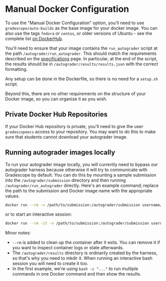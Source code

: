 # Manual Docker Configuration

To use the "Manual Docker Configuration" option, you'll need to use
`gradescope/auto-builds` as the base image for your docker image.
You can also use the tags `fedora` or `centos`, or older versions of
Ubuntu - see the complete list [on DockerHub](https://hub.docker.com/r/gradescope/auto-builds/tags/).

You'll need to ensure that your image contains the `run_autograder` script at
the path `/autograder/run_autograder`. This should match the requirements
described on the [specifications](specs) page. In particular, at the end of the
script, the results should be in `/autograder/results/results.json` with the
correct formatting.

Any setup can be done in the Dockerfile, so there is no need for a `setup.sh`
script.

Beyond this, there are no other requirements on the structure of your Docker
image, so you can organize it as you wish.

## Private Docker Hub Repositories

If your Docker Hub repository is private, you'll need to give the user
`gradescopeecs` access to your repository. You may want to do this to
make sure that students cannot download your autograder image.

## Running autograder images locally

To run your autograder image locally, you will currently need to bypass our
autograder harness because otherwise it will try to communicate with Gradescope
by default. You can do this by mounting a sample submission into the
`/autograder/submission` directory and then running `/autograder/run_autograder`
directly. Here's an example command; replace the path to the submission and
Docker image name with the appropriate values.

```bash
docker run --rm -v /path/to/submission:/autograder/submission username/image_name:tag bash -c "mkdir /autograder/results && /autograder/run_autograder && cat /autograder/results/results.json"
```

or to start an interactive session:

```bash
docker run --rm -it -v /path/to/submission:/autograder/submission username/image_name:tag bash
```

Minor notes:

- `--rm` is added to clean up the container after it exits. You can remove it if
  you want to inspect container logs or state afterwards.
- The `/autograder/results` directory is ordinarily created by the harness, so
  that's why you need to mkdir it. When running an interactive bash session you
  will need to create it too.
- In the first example, we're using `bash -c "..."` to run multiple commands in
  one Docker command and then show the results.
